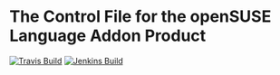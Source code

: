 # The Control File for the openSUSE Language Addon Product #

[![Travis Build](https://travis-ci.org/yast/skelcd-control-openSUSE-LangAddOn.svg?branch=master)](https://travis-ci.org/yast/skelcd-control-openSUSE-LangAddOn)
[![Jenkins Build](http://img.shields.io/jenkins/s/https/ci.opensuse.org/yast-skelcd-control-openSUSE-LangAddOn-master.svg)](https://ci.opensuse.org/view/Yast/job/yast-skelcd-control-openSUSE-LangAddOn-master/)

